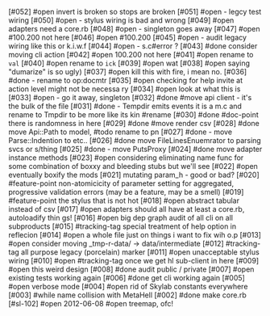 [#052] #open invert is broken so stops are broken
[#051] #open - legcy test wiring
[#050] #open - stylus wiring is bad and wrong
[#049] #open adapters need a core.rb
[#048] #open - singleton goes away
[#047] #open #100.200 not here
[#046] #open #100.200
[#045] #open - audit legacy wiring like this or k.i.w.f
[#044] #open - s.c#error ?
[#043]       #done consider moving cli action
[#042] #open 100.200 not here
[#041] #open rename to `val`
[#040] #open rename to `ick`
[#039] #open wat
[#038] #open saying "dumarize" is so ugly)
[#037] #open kill this with fire, i mean no.
[#036]       #done - rename to op:docmtr
[#035] #open checking for help invite at action level might not be necessa
             ry
[#034] #open look at what this is
[#033] #open - go it away, singleton
[#032]       #done #move api client - it's the bulk of the file
[#031]       #done - Tempdir emits events it is a m.c and rename to Tmpdir to be
             more like its kin #rename
[#030]       #done #doc-point there is randomness in here
[#029]       #done #move render csv
[#028]       #done move Api::Path to model, #todo rename to pn
[#027]       #done - move Parse::Indention to etc..
[#026]       #done move FileLinesEnuemrator to parsing svcs or s/thing
[#025]       #done - move PutsProxy
[#024]       #done move adapter instance methods
[#023] #open considering eliminating name func for some combination of boxxy and
             bleeding stubs but we'll see
[#022] #open eventually boxify the mods
[#021]       mutating param_h - good or bad?
[#020]       #feature-point non-atomicicity of parameter setting for aggregated,
             progressive validation errors (may be a feature, may be a smell)
[#019]       #feature-point the stylus that is not hot
[#018] #open abstract tabular instead of csv
[#017] #open adapters should all have at least a core.rb, autoloadify thin
             gs!
[#016] #open big dep graph audit of all cli on all subproducts
[#015]       #tracking-tag special treatment of help option in reflecion
[#014] #open a whole file just on things i want to fix wih o.p
[#013] #open consider moving _tmp-r-data/ -> data/intermediate
[#012]       #tracking-tag all purpose legacy (porcelain) marker
[#011] #open unacceptable stylus wiring
[#010] #open #tracking-tag once we get hl sub-client in here
[#009] #open this weird design
[#008]       #done audit public / private
[#007] #open existing tests working again
[#006]       #done get cli working again
[#005] #open verbose mode
[#004] #open rid of Skylab constants everywhere
[#003]       #while name collision with MetaHell
[#002]       #done make core.rb
[#sl-102] #open 2012-06-08 #open treemap, ofc!